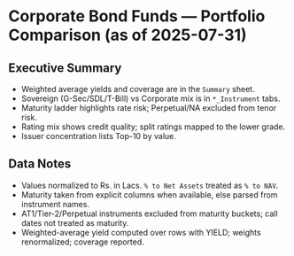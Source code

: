# Corporate Bond Funds — Portfolio Comparison (as of 2025-07-31)

## Executive Summary
- Weighted average yields and coverage are in the `Summary` sheet.
- Sovereign (G-Sec/SDL/T-Bill) vs Corporate mix is in `*_Instrument` tabs.
- Maturity ladder highlights rate risk; Perpetual/NA excluded from tenor risk.
- Rating mix shows credit quality; split ratings mapped to the lower grade.
- Issuer concentration lists Top-10 by value.

## Data Notes
- Values normalized to Rs. in Lacs. `% to Net Assets` treated as `% to NAV`.
- Maturity taken from explicit columns when available, else parsed from instrument names.
- AT1/Tier-2/Perpetual instruments excluded from maturity buckets; call dates not treated as maturity.
- Weighted-average yield computed over rows with YIELD; weights renormalized; coverage reported.
